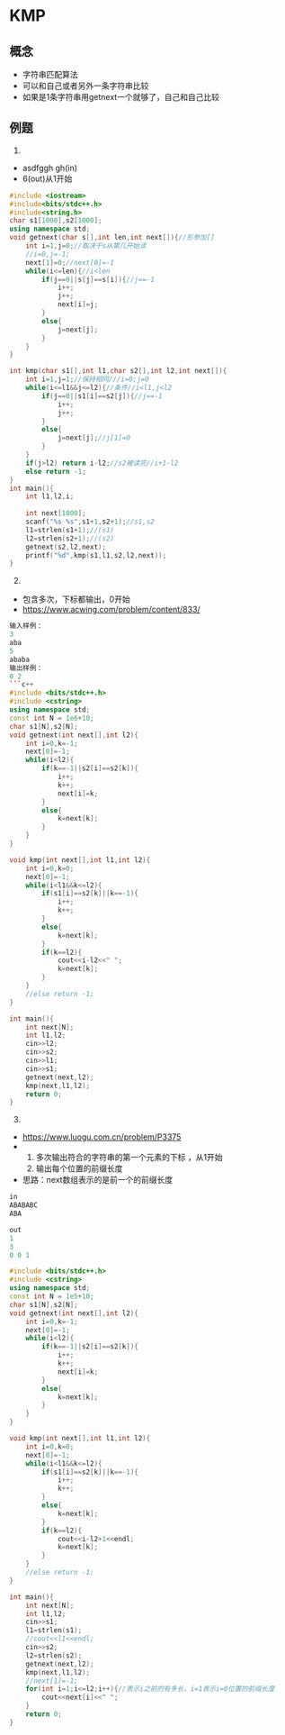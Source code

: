 # KMP
## 概念
* 字符串匹配算法
* 可以和自己或者另外一条字符串比较
* 如果是1条字符串用getnext一个就够了，自己和自己比较
## 例题
1. 
* asdfggh gh(in)
* 6(out)从1开始
```c++
#include <iostream>
#include<bits/stdc++.h>
#include<string.h>
char s1[1000],s2[1000];
using namespace std;
void getnext(char s[],int len,int next[]){//形参加[]
    int i=1,j=0;//取决于s从第几开始读
    //i=0,j=-1;
    next[1]=0;//next[0]=-1
    while(i<=len){//i<len
        if(j==0||s[j]==s[i]){//j==-1
            i++;
            j++;
            next[i]=j;
        }
        else{
            j=next[j];
        }
    }
}

int kmp(char s1[],int l1,char s2[],int l2,int next[]){
    int i=1,j=1;//保持相同///i=0;j=0
    while(i<=l1&&j<=l2){//条件//i<l1,j<l2
        if(j==0||s1[i]==s2[j]){//j==-1
            i++;
            j++;
        }
        else{
            j=next[j];//j[1]=0
        }
    }
    if(j>l2) return i-l2;//s2被读完//i+1-l2
    else return -1;
}
int main(){
    int l1,l2,i;
    
    int next[1000];
    scanf("%s %s",s1+1,s2+1);//s1,s2
    l1=strlen(s1+1);//(s1)
    l2=strlen(s2+1);//(s2)
    getnext(s2,l2,next);
    printf("%d",kmp(s1,l1,s2,l2,next));
}
```
2. 
* 包含多次，下标都输出，0开始
* https://www.acwing.com/problem/content/833/
```c++
输入样例：
3
aba
5
ababa
输出样例：
0 2
```c++
#include <bits/stdc++.h>
#include <cstring>
using namespace std;
const int N = 1e6+10;
char s1[N],s2[N];
void getnext(int next[],int l2){
    int i=0,k=-1;
    next[0]=-1;
    while(i<l2){
        if(k==-1||s2[i]==s2[k]){
            i++;
            k++;
            next[i]=k;
        }
        else{
            k=next[k];
        }
    }
}

void kmp(int next[],int l1,int l2){
    int i=0,k=0;
    next[0]=-1;
    while(i<l1&&k<=l2){
        if(s1[i]==s2[k]||k==-1){
            i++;
            k++;
        }
        else{
            k=next[k];
        }
        if(k==l2){
            cout<<i-l2<<" ";
            k=next[k];
        }
    }   
    //else return -1;
}

int main(){
    int next[N];
    int l1,l2;
    cin>>l2;
    cin>>s2;
    cin>>l1;
    cin>>s1;
    getnext(next,l2);
    kmp(next,l1,l2);
    return 0;
}
```
3. 
* https://www.luogu.com.cn/problem/P3375
* 1. 多次输出符合的字符串的第一个元素的下标 ，从1开始
  2. 输出每个位置的前缀长度
* 思路：next数组表示的是前一个的前缀长度
```c++
in
ABABABC
ABA

out
1
3
0 0 1 
```
```c++
#include <bits/stdc++.h>
#include <cstring>
using namespace std;
const int N = 1e5+10;
char s1[N],s2[N];
void getnext(int next[],int l2){
    int i=0,k=-1;
    next[0]=-1;
    while(i<l2){
        if(k==-1||s2[i]==s2[k]){
            i++;
            k++;
            next[i]=k;
        }
        else{
            k=next[k];
        }
    }
}

void kmp(int next[],int l1,int l2){
    int i=0,k=0;
    next[0]=-1;
    while(i<l1&&k<=l2){
        if(s1[i]==s2[k]||k==-1){
            i++;
            k++;
        }
        else{
            k=next[k];
        }
        if(k==l2){
            cout<<i-l2+1<<endl;
            k=next[k];
        }
    }   
    //else return -1;
}

int main(){
    int next[N];
    int l1,l2;
    cin>>s1;
    l1=strlen(s1);
    //cout<<l1<<endl;
    cin>>s2;
    l2=strlen(s2);
    getnext(next,l2);
    kmp(next,l1,l2);
    //next[1]=-1;
    for(int i=1;i<=l2;i++){//表示i之前的有多长，i=1表示i=0位置的前缀长度
        cout<<next[i]<<" ";       
    }
    return 0;
}
```